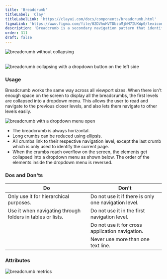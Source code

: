 ```yaml
---
title: 'Breadcrumb'
titleLabel: 'Clay'
titleLabelLink: 'https://clayui.com/docs/components/breadcrumb.html'
figmaLink: 'https://www.figma.com/file/02DVhuHVTDbzaMjNM7IUKWp0/lexicon?node-id=6020%3A22686'
description: 'Breadcrumb is a secondary navigation pattern that identifies the page position inside a hierarchy.'
order: 311
draft: false
---
```


![breadcrumb without collapsing](/images/lexicon/Breadcrumb.png)
<br/>
<br/>

![breadcrumb collapsing with a dropdown button on the left side](/images/lexicon/BreadcrumbDropdown.png)

### Usage

Breadcrumb works the same way across all viewport sizes. When there isn't enough space on the screen to display all the breadcrumbs, the first levels are collapsed into a dropdown menu. This allows the user to read and navigate to the previous closer levels, and also lets them navigate to other levels easily.

![breadcrumb with a dropdown menu open](/images/lexicon/BreadcrumbDropdownExample.png)

-   The breadcrumb is always horizontal.
-   Long crumbs can be reduced using ellipsis.
-   All crumbs link to their respective navigation level, except the last crumb which is only used to identify the current page.
-   When the crumbs reach overflow on the screen, the elements get collapsed into a dropdown menu as shown below. The order of the elements inside the dropdown menu is reversed.

### Dos and Don'ts

| Do                                                         | Don't                                                |
| ---------------------------------------------------------- | ---------------------------------------------------- |
| Only use it for hierarchical purposes.                     | Do not use it if there is only one navigation level. |
| Use it when navigating through folders in tables or lists. | Do not use it in the first navigation level.         |
|                                                            | Do not use it for cross application navigation.      |
|                                                            | Never use more than one text line.                   |

### Attributes

![breadcrumb metrics](/images/lexicon/BreadcrumbMetrics.png)
